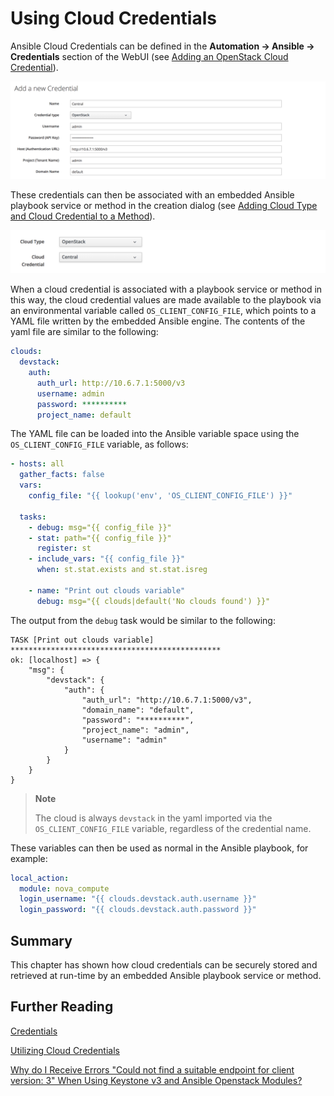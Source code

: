 # Using Cloud Credentials

Ansible Cloud Credentials can be defined in the **Automation -> Ansible -> Credentials** section of the WebUI (see [Adding an OpenStack Cloud Credential](#i1)).

![Adding an OpenStack Cloud Credential](images/screenshot1.png)

These credentials can then be associated with an embedded Ansible playbook service or method in the creation dialog (see [Adding Cloud Type and Cloud Credential to a Method](#i1)).

![Adding Cloud Type and Cloud Credential to a Method](images/screenshot2.png)

When a cloud credential is associated with a playbook service or method in this way, the cloud credential values are made available to the playbook via an environmental variable called `OS_CLIENT_CONFIG_FILE`, which points to a YAML file written by the embedded Ansible engine. The contents of the yaml file are similar to the following:


``` yaml
clouds:
  devstack:
    auth:
      auth_url: http://10.6.7.1:5000/v3
      username: admin
      password: **********
      project_name: default
```

The YAML file can be loaded into the Ansible variable space using the `OS_CLIENT_CONFIG_FILE` variable, as follows:


``` yaml
- hosts: all
  gather_facts: false
  vars:
    config_file: "{{ lookup('env', 'OS_CLIENT_CONFIG_FILE') }}"

  tasks:
    - debug: msg="{{ config_file }}"
    - stat: path="{{ config_file }}"
      register: st
    - include_vars: "{{ config_file }}"
      when: st.stat.exists and st.stat.isreg

    - name: "Print out clouds variable"
      debug: msg="{{ clouds|default('No clouds found') }}"
```

The output from the `debug` task would be similar to the following: 

```
TASK [Print out clouds variable] ***********************************************
ok: [localhost] => {
    "msg": {
        "devstack": {
            "auth": {
                "auth_url": "http://10.6.7.1:5000/v3",
                "domain_name": "default",
                "password": "**********",
                "project_name": "admin",
                "username": "admin"
            }
        }
    }
}
```

> **Note**
> 
> The cloud is always `devstack` in the yaml imported via the `OS_CLIENT_CONFIG_FILE` variable, regardless of the credential name.

These variables can then be used as normal in the Ansible playbook, for example:

``` yaml
local_action:
  module: nova_compute
  login_username: "{{ clouds.devstack.auth.username }}"
  login_password: "{{ clouds.devstack.auth.password }}"
```

## Summary

This chapter has shown how cloud credentials can be securely stored and retrieved at run-time by an embedded Ansible playbook service or method.

## Further Reading

[Credentials](https://docs.ansible.com/ansible-tower/latest/html/userguide/credentials.html)

[Utilizing Cloud Credentials](https://docs.ansible.com/ansible-tower/latest/html/userguide/job_templates.html#ug-cloudcredentials)

[Why do I Receive Errors "Could not find a suitable endpoint for client version: 3" When Using Keystone v3 and Ansible Openstack Modules?](https://access.redhat.com/solutions/3295781)